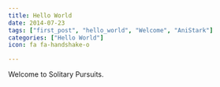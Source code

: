 ```yaml
---
title: Hello World
date: 2014-07-23
tags: ["first_post", "hello_world", "Welcome", "AniStark"]
categories: ["Hello World"]
icon: fa fa-handshake-o

---
```

Welcome to Solitary Pursuits.